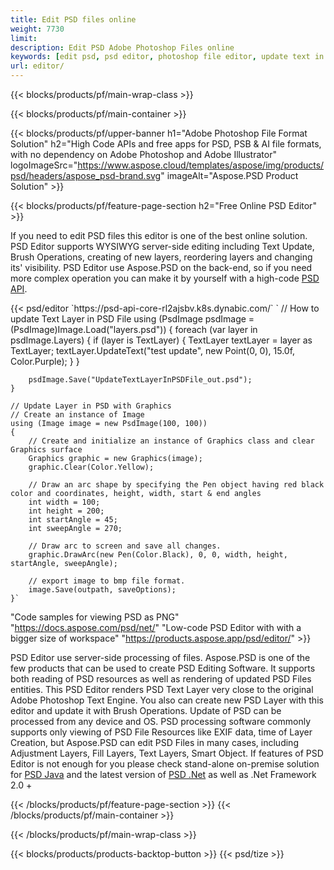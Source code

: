 ```yaml
---
title: Edit PSD files online
weight: 7730
limit: 
description: Edit PSD Adobe Photoshop Files online
keywords: [edit psd, psd editor, photoshop file editor, update text in psd, update psd]
url: editor/
---
```


{{< blocks/products/pf/main-wrap-class >}}


{{< blocks/products/pf/main-container >}}

{{< blocks/products/pf/upper-banner h1="Adobe Photoshop File Format Solution" h2="High Code APIs and free apps for PSD, PSB & AI file formats, with no dependency on Adobe Photoshop and Adobe Illustrator" logoImageSrc="https://www.aspose.cloud/templates/aspose/img/products/psd/headers/aspose_psd-brand.svg" imageAlt="Aspose.PSD Product Solution" >}}

{{< blocks/products/pf/feature-page-section h2="Free Online PSD Editor" >}}
<p>If you need to edit PSD files this editor is one of the best online solution. PSD Editor supports WYSIWYG server-side editing including Text Update, Brush Operations, creating of new layers, reordering layers and changing its' visibility. PSD Editor use Aspose.PSD on the back-end, so if you need more complex operation you can make it by yourself with a high-code <a href="/psd/{{< lang-code >}}">PSD API</a>.</p>
{{< psd/editor `https://psd-api-core-rl2ajsbv.k8s.dynabic.com/` 
`	// How to update Text Layer in PSD File
	using (PsdImage psdImage = (PsdImage)Image.Load("layers.psd"))
  	{
		foreach (var layer in psdImage.Layers)
		{
			if (layer is TextLayer)
			{
				TextLayer textLayer = layer as TextLayer;
				textLayer.UpdateText("test update", new Point(0, 0), 15.0f, Color.Purple);
			}
		}

		psdImage.Save("UpdateTextLayerInPSDFile_out.psd");
	}
	
	// Update Layer in PSD with Graphics
	// Create an instance of Image
	using (Image image = new PsdImage(100, 100))
	{
		// Create and initialize an instance of Graphics class and clear Graphics surface
		Graphics graphic = new Graphics(image);
		graphic.Clear(Color.Yellow);

		// Draw an arc shape by specifying the Pen object having red black color and coordinates, height, width, start & end angles                 
		int width = 100;
		int height = 200;
		int startAngle = 45;
		int sweepAngle = 270;

		// Draw arc to screen and save all changes.
		graphic.DrawArc(new Pen(Color.Black), 0, 0, width, height, startAngle, sweepAngle);

		// export image to bmp file format.
		image.Save(outpath, saveOptions);
	}` 
"Code samples for viewing PSD as PNG"  "https://docs.aspose.com/psd/net/" 
"Low-code PSD Editor with with a bigger size of workspace" "https://products.aspose.app/psd/editor/" >}}
<p>PSD Editor use server-side processing of files. Aspose.PSD is one of the few products that can be used to create PSD Editing Software. It supports both reading of PSD resources as well as rendering of updated PSD Files entities. This PSD Editor renders PSD Text Layer very close to the original Adobe Photoshop Text Engine. You also can create new PSD Layer with this editor and update it with Brush Operations. Update of PSD can be processed from any device and OS. PSD processing software commonly supports only viewing of PSD File Resources like EXIF data, time of Layer Creation, but Aspose.PSD can edit PSD Files in many cases, including Adjustment Layers, Fill Layers, Text Layers, Smart Object. If features of PSD Editor is not enough for you please check stand-alone on-premise solution for <a href="/psd/{{< lang-code >}}java">PSD Java</a> and the latest version of <a href="/psd/{{< lang-code >}}net">PSD .Net</a> as well as .Net Framework 2.0 +</p>

{{< /blocks/products/pf/feature-page-section >}}
{{< /blocks/products/pf/main-container >}}


{{< /blocks/products/pf/main-wrap-class >}}

{{< blocks/products/products-backtop-button >}}
{{< psd/tize >}}
